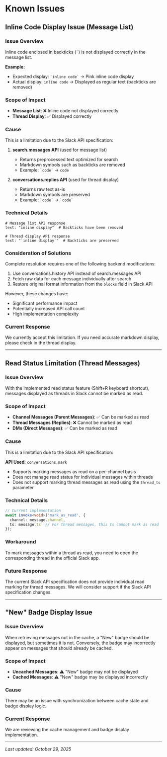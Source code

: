 # Known Issues

## Inline Code Display Issue (Message List)

### Issue Overview
Inline code enclosed in backticks (`` ` ``) is not displayed correctly in the message list.

**Example:**
- Expected display: `` `inline code` `` → Pink inline code display
- Actual display: `inline code` → Displayed as regular text (backticks are removed)

### Scope of Impact
- **Message List**: ❌ Inline code not displayed correctly
- **Thread Display**: ✅ Displayed correctly

### Cause
This is a limitation due to the Slack API specification:

1. **search.messages API** (used for message list)
   - Returns preprocessed text optimized for search
   - Markdown symbols such as backticks are removed
   - Example: `` `code` `` → `code`

2. **conversations.replies API** (used for thread display)
   - Returns raw text as-is
   - Markdown symbols are preserved
   - Example: `` `code` `` → `` `code` ``

### Technical Details
```
# Message list API response
text: "inline display"  # Backticks have been removed

# Thread display API response
text: "`inline display`"  # Backticks are preserved
```

### Consideration of Solutions
Complete resolution requires one of the following backend modifications:

1. Use conversations.history API instead of search.messages API
2. Fetch raw data for each message individually after search
3. Restore original format information from the `blocks` field in Slack API

However, these changes have:
- Significant performance impact
- Potentially increased API call count
- High implementation complexity

### Current Response
We currently accept this limitation. If you need accurate markdown display, please check in the thread display.

---

## Read Status Limitation (Thread Messages)

### Issue Overview
With the implemented read status feature (Shift+R keyboard shortcut), messages displayed as threads in Slack cannot be marked as read.

### Scope of Impact
- **Channel Messages (Parent Messages)**: ✅ Can be marked as read
- **Thread Messages (Replies)**: ❌ Cannot be marked as read
- **DMs (Direct Messages)**: ✅ Can be marked as read

### Cause
This is a limitation due to the Slack API specification:

**API Used**: `conversations.mark`
- Supports marking messages as read on a per-channel basis
- Does not manage read status for individual messages within threads
- Does not support marking thread messages as read using the `thread_ts` parameter

### Technical Details
```typescript
// Current implementation
await invoke<void>('mark_as_read', {
  channel: message.channel,
  ts: message.ts  // For thread messages, this ts cannot mark as read
});
```

### Workaround
To mark messages within a thread as read, you need to open the corresponding thread in the official Slack app.

### Future Response
The current Slack API specification does not provide individual read marking for thread messages. We will consider support if the Slack API specification changes.

---

## "New" Badge Display Issue

### Issue Overview
When retrieving messages not in the cache, a "New" badge should be displayed, but sometimes it is not. Conversely, the badge may incorrectly appear on messages that should already be cached.

### Scope of Impact
- **Uncached Messages**: ⚠️ "New" badge may not be displayed
- **Cached Messages**: ⚠️ "New" badge may be displayed incorrectly

### Cause
There may be an issue with synchronization between cache state and badge display logic.

### Current Response
We are reviewing the cache management and badge display implementation.

---
*Last updated: October 29, 2025*
